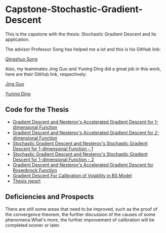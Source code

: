 # Capstone-Stochastic-Gradient-Descent

This is the capstone with the thesis: Stochastic Gradient Descent and its application. 

The advisor Professor Song has helped me a lot and this is his GitHub link:

[Qingshuo Song](https://github.com/songqsh)

Also, my teammates Jing Guo and Yuning Ding did a great job in this work, here are their GitHub link, respectively:

[Jing Guo](https://github.com/G750cloud)

[Yuning Ding](https://github.com/Bertha-ding/independent-study)

## Code for the Thesis
- [Gradient Descent and Nesterov's Accelerated Gradient Descent for 1-dimensional Function](code/1-d_function.py)
- [Gradient Descent and Nesterov's Accelerated Gradient Descent for 2-dimensional Function](code/2-d_function.py)
- [Stochastic Gradient Descent and Nesterov's Stochastic Gradient Descent for 1-dimensional Function - 1](code/1-d_func_with_SGD.py)
- [Stochastic Gradient Descent and Nesterov's Stochastic Gradient Descent for 1-dimensional Function - 2](code/1-d_func_with_SGD-2.py)
- [Gradient Descent and Nesterov's Accelerated Gradient Descent for Rosenbrock Function](code/rosenbrock.py)
- [Gradient Descent For Calibration of Volatility in BS Model](code/calibration.py)
- [Thesis report](Stochastic_Gradient_Descent.pdf)

## Deficiencies and Prospects
There are still some areas that need to be improved, such as the proof of the convergence theorem, the further discussion of the causes of some phenomena.What's more, the further improvement of calibration will be completed sooner or later.
